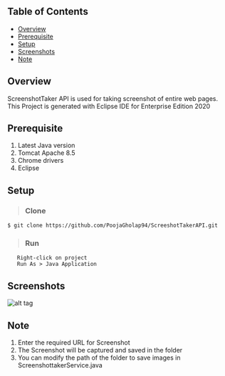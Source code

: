 ## **Table of Contents**
- [Overview](#overview)
- [Prerequisite](#prerequisite)
- [Setup](#setup)
- [Screenshots](#screenshots)
- [Note](#note)

## **Overview**

ScreenshotTaker API is used for taking screenshot of entire web pages. This Project is generated with Eclipse IDE for Enterprise Edition 2020 

## **Prerequisite**
1. Latest Java version
2. Tomcat Apache 8.5
3. Chrome drivers
4. Eclipse

## **Setup**

> ### **Clone**

```
$ git clone https://github.com/PoojaGholap94/ScreeshotTakerAPI.git
```
> ### **Run**
```
   Right-click on project
   Run As > Java Application
```
       
## **Screenshots**
![alt tag](https://user-images.githubusercontent.com/72883262/97304204-69cfb580-1881-11eb-9cb6-f446e668c9d0.png) 

## **Note**
1. Enter the required URL for Screenshot
2. The Screenshot will be captured and saved in the folder
3. You can modify the path of the folder to save images in ScreenshottakerService.java

